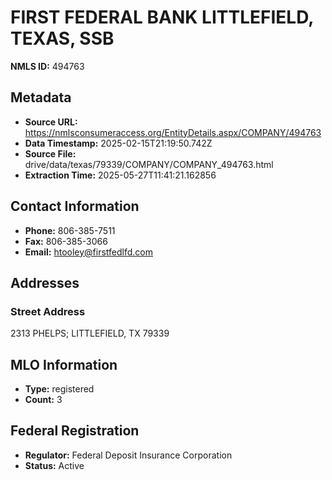 # FIRST FEDERAL BANK LITTLEFIELD, TEXAS, SSB

**NMLS ID:** 494763

## Metadata
- **Source URL:** https://nmlsconsumeraccess.org/EntityDetails.aspx/COMPANY/494763
- **Data Timestamp:** 2025-02-15T21:19:50.742Z
- **Source File:** drive/data/texas/79339/COMPANY/COMPANY_494763.html
- **Extraction Time:** 2025-05-27T11:41:21.162856

## Contact Information
- **Phone:** 806-385-7511
- **Fax:** 806-385-3066
- **Email:** htooley@firstfedlfd.com

## Addresses
### Street Address
2313 PHELPS; LITTLEFIELD, TX 79339

## MLO Information
- **Type:** registered
- **Count:** 3

## Federal Registration
- **Regulator:** Federal Deposit Insurance Corporation
- **Status:** Active
